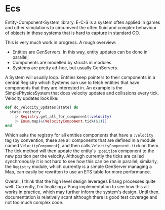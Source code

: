 # Ecs

Entity-Component-System library. E-C-S is a system often applied in games
and other simulations to circumvent the often fluid and complex behaviour
of objects in these systems that is hard to capture in standard OO.

This is very much work in progress. A rough overview:

- Entities are GenServers. In this way, entity updates can be done in parallel;
- Components are modelled by structs in modules.
- Systems are pretty ad-hoc, but usually GenServers.

A System will usually loop. Entities keep pointers to their components in a
central Registry which Systems can use to fetch entities that have components
that they are interested in. An example is the SimplePhysicsSystem that does
velocity updates and collissions every tick. Velocity updates look like:

```elixir
def do_velocity_updates(state) do
  state.registry
    |> Registry.get_all_for_component(:velocity)
    |> Enum.map(&(VelocityComponent.tick(&1)))
end
```

Which asks the registry for all entities components that have a
`:velocity` tag (by convention, these are all components that are
defined in a module named `VelocityComponent`), and then calls
`VelocityComponent.tick` on them. The tick method will then update
the entity's `:position` component to the new position per the
velocity. Although currently the ticks are called synchronously it is
not hard to see how this can be ran in parallel; similarly, the `Registry`
module, which currently is a simple GenServer managing a Map, can easily
be rewritten to use an ETS table for more performance.

Overall, I think that the high level design leverages Erlang processes
quite well. Currently, I'm finalizing a Pong implementation to see how this
all works in practice, which may further inform the system's design. Until
then, documentation is relatively scant although there is good test coverage
and not too much complex code.
